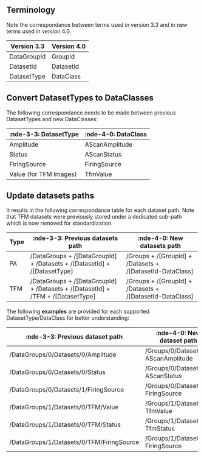 ## Terminology

Note the correspondance between terms used in version 3.3 and in new terms used in version 4.0. 

| Version 3.3 | Version 4.0 |
| ----------- | ----------- |
| DataGroupId | GroupId     |
| DatasetId   | DatasetId   |
| DatasetType | DataClass   | 

## Convert **DatasetTypes** to **DataClasses**

The following correspondance needs to be made between previous DatasetTypes and new DataClasses:

| :nde-3-3: DatasetType  | :nde-4-0: DataClass |
| ---------------------- | ------------------- |
| Amplitude              | AScanAmplitude      |
| Status                 | AScanStatus         |
| FiringSource           | FiringSource        |
| Value (for TFM Images) | TfmValue            |


## Update datasets paths

It results in the following correspondance table for each dataset path. Note that TFM datasets were previously stored under a dedicated sub-path which is now removed for standardization. 

| Type | :nde-3-3: Previous datasets path                                                | :nde-4-0: New datasets path                               |
| ---- | ------------------------------------------------------------------------------- | --------------------------------------------------------- |
| PA   | /DataGroups + /[DataGroupId] + /Datasets + /[DatasetId] + /[DatasetType]        | /Groups + /[GroupId] + /Datasets + /[DatasetId-DataClass] |
| TFM  | /DataGroups + /[DataGroupId] + /Datasets + /[DatasetId] + /TFM + /[DatasetType] | /Groups + /[GroupId] + /Datasets + /[DatasetId-DataClass] |

The following **examples** are provided for each supported DatasetType/DataClass for better understanding: 

| :nde-3-3: Previous dataset path           | :nde-4-0: New dataset path          |
| ----------------------------------------- | ----------------------------------- |
| /DataGroups/0/Datasets/0/Amplitude        | /Groups/0/Datasets/0-AScanAmplitude |
| /DataGroups/0/Datasets/0/Status           | /Groups/0/Datasets/1-AScanStatus    |
| /DataGroups/0/Datasets/1/FiringSource     | /Groups/0/Datasets/2-FiringSource   |
| /DataGroups/1/Datasets/0/TFM/Value        | /Groups/1/Datasets/0-TfmValue       |
| /DataGroups/1/Datasets/0/TFM/Status       | /Groups/1/Datasets/1-TfmStatus      |
| /DataGroups/1/Datasets/0/TFM/FiringSource | /Groups/1/Datasets/2-FiringSource   |
